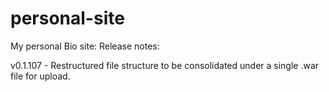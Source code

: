 # personal-site

My personal Bio site:
Release notes:

v0.1.107 - Restructured file structure to be consolidated under a single .war file for upload.

